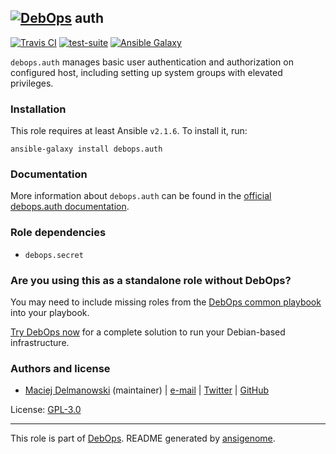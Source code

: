 ## [![DebOps](https://debops.org/images/debops-small.png)](https://debops.org) auth

<!-- This file was generated by Ansigenome. Do not edit this file directly but
     instead have a look at the files in the ./meta/ directory. -->

[![Travis CI](https://img.shields.io/travis/debops/ansible-auth.svg?style=flat)](https://travis-ci.org/debops/ansible-auth)
[![test-suite](https://img.shields.io/badge/test--suite-ansible--auth-blue.svg?style=flat)](https://github.com/debops/test-suite/tree/master/ansible-auth/)
[![Ansible Galaxy](https://img.shields.io/badge/galaxy-debops.auth-660198.svg?style=flat)](https://galaxy.ansible.com/debops/auth)


`debops.auth` manages basic user authentication and authorization on
configured host, including setting up system groups with elevated
privileges.

### Installation

This role requires at least Ansible `v2.1.6`. To install it, run:

```Shell
ansible-galaxy install debops.auth
```

### Documentation

More information about `debops.auth` can be found in the
[official debops.auth documentation](https://docs.debops.org/en/latest/ansible/roles/ansible-auth/docs/).


### Role dependencies

- `debops.secret`

### Are you using this as a standalone role without DebOps?

You may need to include missing roles from the [DebOps common
playbook](https://github.com/debops/debops-playbooks/blob/master/playbooks/common.yml)
into your playbook.

[Try DebOps now](https://debops.org/) for a complete solution to run your Debian-based infrastructure.





### Authors and license

- [Maciej Delmanowski](https://docs.debops.org/en/latest/debops-keyring/docs/entities.html#debops-keyring-entity-drybjed) (maintainer) | [e-mail](mailto:drybjed@gmail.com) | [Twitter](https://twitter.com/drybjed) | [GitHub](https://github.com/drybjed)

License: [GPL-3.0](https://tldrlegal.com/license/gnu-general-public-license-v3-%28gpl-3%29)

***

This role is part of [DebOps](https://debops.org/). README generated by [ansigenome](https://github.com/nickjj/ansigenome/).
